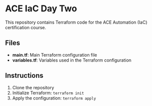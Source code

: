 # ACE IaC Day Two

This repository contains Terraform code for the ACE Automation (IaC) certification course.

## Files

- **main.tf**: Main Terraform configuration file
- **variables.tf**: Variables used in the Terraform configuration

## Instructions

1. Clone the repository
2. Initialize Terraform: `terraform init`
3. Apply the configuration: `terraform apply`

